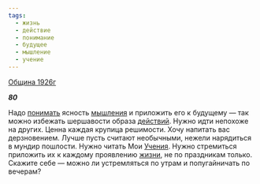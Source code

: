 ```yaml
---
tags:
  - жизнь
  - действие
  - понимание
  - будущее
  - мышление
  - учение
---
```

[Община 1926г](https://127.0.0.1:4002/agni/1926)

___80___

Надо [понимать](../../../tags/#понимание) ясность [мышления](../../../tags/#мышление) и приложить его к будущему — так можно избежать шершавости образа [действий](../../../tags/#действие). Нужно идти непохоже на других. Ценна каждая крупица решимости. Хочу напитать вас дерзновением. Лучше пусть считают необычными, нежели нарядиться в мундир пошлости. Нужно читать Мои [Учения](../../../tags/#учение). Нужно стремиться приложить их к каждому проявлению [жизни](../../../tags/#жизнь), не по праздникам только. Скажите себе — можно ли устремляться по утрам и попугайничать по вечерам?   

